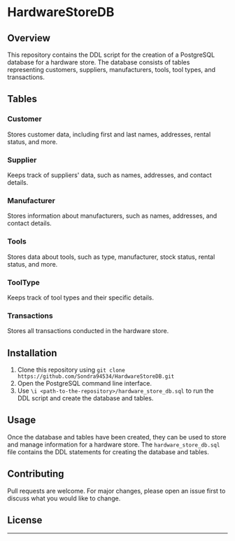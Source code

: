 # HardwareStoreDB

## Overview

This repository contains the DDL script for the creation of a PostgreSQL database for a hardware store. The database consists of tables representing customers, suppliers, manufacturers, tools, tool types, and transactions.

## Tables

### Customer

Stores customer data, including first and last names, addresses, rental status, and more.

### Supplier

Keeps track of suppliers' data, such as names, addresses, and contact details.

### Manufacturer

Stores information about manufacturers, such as names, addresses, and contact details.

### Tools

Stores data about tools, such as type, manufacturer, stock status, rental status, and more.

### ToolType

Keeps track of tool types and their specific details.

### Transactions

Stores all transactions conducted in the hardware store.

## Installation

1. Clone this repository using `git clone https://github.com/Sondra94534/HardwareStoreDB.git`
2. Open the PostgreSQL command line interface.
3. Use `\i <path-to-the-repository>/hardware_store_db.sql` to run the DDL script and create the database and tables.

## Usage

Once the database and tables have been created, they can be used to store and manage information for a hardware store. The `hardware_store_db.sql` file contains the DDL statements for creating the database and tables.

## Contributing

Pull requests are welcome. For major changes, please open an issue first to discuss what you would like to change.

## License



---

